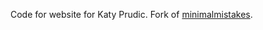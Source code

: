 Code for website for Katy Prudic. Fork of [minimalmistakes](https://github.com/mmistakes/mm-github-pages-starter).
